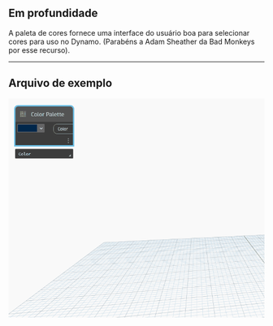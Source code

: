 ## Em profundidade
A paleta de cores fornece uma interface do usuário boa para selecionar cores para uso no Dynamo. (Parabéns a Adam Sheather da Bad Monkeys por esse recurso).
___
## Arquivo de exemplo

![Color Palette.gif](./CoreNodeModels.Input.ColorPalette_img.gif)

